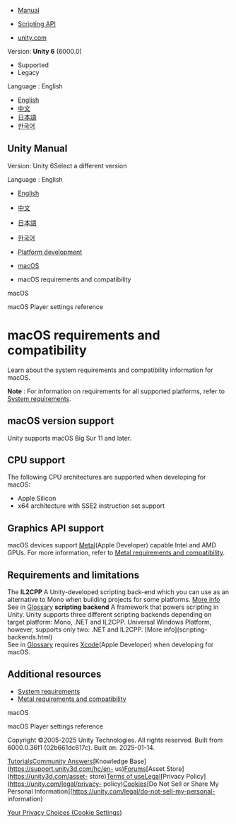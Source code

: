 [](https://docs.unity3d.com)

  * [Manual](../Manual/index.html)
  * [Scripting API](../ScriptReference/index.html)

  * [unity.com](https://unity.com/)

Version: **Unity 6** (6000.0)

  * Supported
  * Legacy

Language : English

  * [English](/Manual/macos-requirements-and-compatibility.html)
  * [中文](/cn/current/Manual/macos-requirements-and-compatibility.html)
  * [日本語](/ja/current/Manual/macos-requirements-and-compatibility.html)
  * [한국어](/kr/current/Manual/macos-requirements-and-compatibility.html)

[](https://docs.unity3d.com)

## Unity Manual

Version: Unity 6Select a different version

Language : English

  * [English](/Manual/macos-requirements-and-compatibility.html)
  * [中文](/cn/current/Manual/macos-requirements-and-compatibility.html)
  * [日本語](/ja/current/Manual/macos-requirements-and-compatibility.html)
  * [한국어](/kr/current/Manual/macos-requirements-and-compatibility.html)

  * [Platform development ](PlatformSpecific.html)
  * [macOS](AppleMac.html)
  * macOS requirements and compatibility

[](AppleMac.html)

macOS

[](PlayerSettings-macOS.html)

macOS Player settings reference

# macOS requirements and compatibility

Learn about the system requirements and compatibility information for macOS.

**Note** : For information on requirements for all supported platforms, refer
to [System requirements](system-requirements.html).

## macOS version support

Unity supports macOS Big Sur 11 and later.

## CPU support

The following CPU architectures are supported when developing for macOS:

  * Apple Silicon
  * x64 architecture with SSE2 instruction set support

## Graphics API support

macOS devices support
[Metal](https://developer.apple.com/documentation/metal)(Apple Developer)
capable Intel and AMD GPUs. For more information, refer to [Metal requirements
and compatibility](metal-requirements-and-compatibility.html).

## Requirements and limitations

The **IL2CPP** A Unity-developed scripting back-end which you can use as an
alternative to Mono when building projects for some platforms. [More
info](./scripting-backends-il2cpp.html)  
See in [Glossary](Glossary.html#IL2CPP) **scripting backend** A framework that
powers scripting in Unity. Unity supports three different scripting backends
depending on target platform: Mono, .NET and IL2CPP. Universal Windows
Platform, however, supports only two: .NET and IL2CPP. [More info](scripting-
backends.html)  
See in [Glossary](Glossary.html#ScriptingBackend) requires
[Xcode](https://developer.apple.com/xcode/)(Apple Developer) when developing
for macOS.

## Additional resources

  * [System requirements](system-requirements.html)
  * [Metal requirements and compatibility](metal-requirements-and-compatibility.html)

[](AppleMac.html)

macOS

[](PlayerSettings-macOS.html)

macOS Player settings reference

Copyright ©2005-2025 Unity Technologies. All rights reserved. Built from
6000.0.36f1 (02b661dc617c). Built on: 2025-01-14.

[Tutorials](https://learn.unity.com/)[Community
Answers](https://answers.unity3d.com)[Knowledge
Base](https://support.unity3d.com/hc/en-
us)[Forums](https://forum.unity3d.com)[Asset Store](https://unity3d.com/asset-
store)[Terms of
use](https://docs.unity3d.com/Manual/TermsOfUse.html)[Legal](https://unity.com/legal)[Privacy
Policy](https://unity.com/legal/privacy-
policy)[Cookies](https://unity.com/legal/cookie-policy)[Do Not Sell or Share
My Personal Information](https://unity.com/legal/do-not-sell-my-personal-
information)

[Your Privacy Choices (Cookie Settings)](javascript:void\(0\);)

